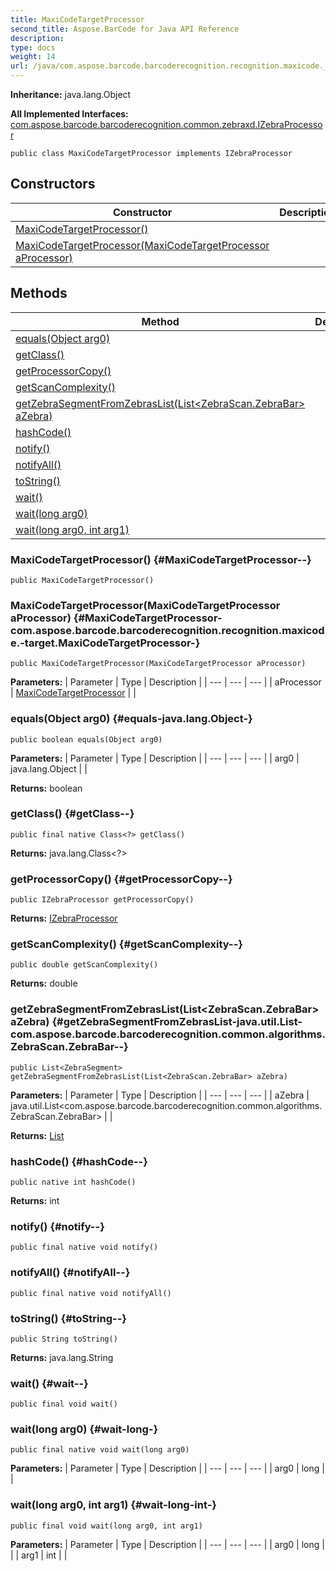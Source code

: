 ```yaml
---
title: MaxiCodeTargetProcessor
second_title: Aspose.BarCode for Java API Reference
description: 
type: docs
weight: 14
url: /java/com.aspose.barcode.barcoderecognition.recognition.maxicode._target/maxicodetargetprocessor/
---
```

**Inheritance:**
java.lang.Object

**All Implemented Interfaces:**
[com.aspose.barcode.barcoderecognition.common.zebraxd.IZebraProcessor](../../com.aspose.barcode.barcoderecognition.common.zebraxd/izebraprocessor)
```
public class MaxiCodeTargetProcessor implements IZebraProcessor
```
## Constructors

| Constructor | Description |
| --- | --- |
| [MaxiCodeTargetProcessor()](#MaxiCodeTargetProcessor--) |  |
| [MaxiCodeTargetProcessor(MaxiCodeTargetProcessor aProcessor)](#MaxiCodeTargetProcessor-com.aspose.barcode.barcoderecognition.recognition.maxicode.-target.MaxiCodeTargetProcessor-) |  |
## Methods

| Method | Description |
| --- | --- |
| [equals(Object arg0)](#equals-java.lang.Object-) |  |
| [getClass()](#getClass--) |  |
| [getProcessorCopy()](#getProcessorCopy--) |  |
| [getScanComplexity()](#getScanComplexity--) |  |
| [getZebraSegmentFromZebrasList(List<ZebraScan.ZebraBar> aZebra)](#getZebraSegmentFromZebrasList-java.util.List-com.aspose.barcode.barcoderecognition.common.algorithms.ZebraScan.ZebraBar--) |  |
| [hashCode()](#hashCode--) |  |
| [notify()](#notify--) |  |
| [notifyAll()](#notifyAll--) |  |
| [toString()](#toString--) |  |
| [wait()](#wait--) |  |
| [wait(long arg0)](#wait-long-) |  |
| [wait(long arg0, int arg1)](#wait-long-int-) |  |
### MaxiCodeTargetProcessor() {#MaxiCodeTargetProcessor--}
```
public MaxiCodeTargetProcessor()
```


### MaxiCodeTargetProcessor(MaxiCodeTargetProcessor aProcessor) {#MaxiCodeTargetProcessor-com.aspose.barcode.barcoderecognition.recognition.maxicode.-target.MaxiCodeTargetProcessor-}
```
public MaxiCodeTargetProcessor(MaxiCodeTargetProcessor aProcessor)
```


**Parameters:**
| Parameter | Type | Description |
| --- | --- | --- |
| aProcessor | [MaxiCodeTargetProcessor](../../com.aspose.barcode.barcoderecognition.recognition.maxicode._target/maxicodetargetprocessor) |  |

### equals(Object arg0) {#equals-java.lang.Object-}
```
public boolean equals(Object arg0)
```




**Parameters:**
| Parameter | Type | Description |
| --- | --- | --- |
| arg0 | java.lang.Object |  |

**Returns:**
boolean
### getClass() {#getClass--}
```
public final native Class<?> getClass()
```




**Returns:**
java.lang.Class<?>
### getProcessorCopy() {#getProcessorCopy--}
```
public IZebraProcessor getProcessorCopy()
```




**Returns:**
[IZebraProcessor](../../com.aspose.barcode.barcoderecognition.common.zebraxd/izebraprocessor)
### getScanComplexity() {#getScanComplexity--}
```
public double getScanComplexity()
```




**Returns:**
double
### getZebraSegmentFromZebrasList(List<ZebraScan.ZebraBar> aZebra) {#getZebraSegmentFromZebrasList-java.util.List-com.aspose.barcode.barcoderecognition.common.algorithms.ZebraScan.ZebraBar--}
```
public List<ZebraSegment> getZebraSegmentFromZebrasList(List<ZebraScan.ZebraBar> aZebra)
```




**Parameters:**
| Parameter | Type | Description |
| --- | --- | --- |
| aZebra | java.util.List<com.aspose.barcode.barcoderecognition.common.algorithms.ZebraScan.ZebraBar> |  |

**Returns:**
[List](../../java.util/list)
### hashCode() {#hashCode--}
```
public native int hashCode()
```




**Returns:**
int
### notify() {#notify--}
```
public final native void notify()
```




### notifyAll() {#notifyAll--}
```
public final native void notifyAll()
```




### toString() {#toString--}
```
public String toString()
```




**Returns:**
java.lang.String
### wait() {#wait--}
```
public final void wait()
```




### wait(long arg0) {#wait-long-}
```
public final native void wait(long arg0)
```




**Parameters:**
| Parameter | Type | Description |
| --- | --- | --- |
| arg0 | long |  |

### wait(long arg0, int arg1) {#wait-long-int-}
```
public final void wait(long arg0, int arg1)
```




**Parameters:**
| Parameter | Type | Description |
| --- | --- | --- |
| arg0 | long |  |
| arg1 | int |  |

